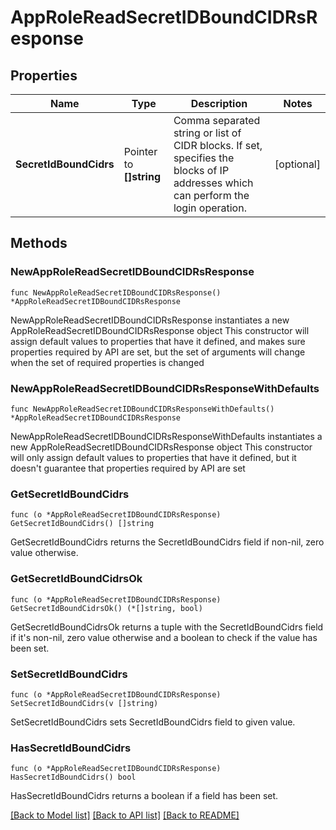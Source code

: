 # AppRoleReadSecretIDBoundCIDRsResponse

## Properties

Name | Type | Description | Notes
------------ | ------------- | ------------- | -------------
**SecretIdBoundCidrs** | Pointer to **[]string** | Comma separated string or list of CIDR blocks. If set, specifies the blocks of IP addresses which can perform the login operation. | [optional] 

## Methods

### NewAppRoleReadSecretIDBoundCIDRsResponse

`func NewAppRoleReadSecretIDBoundCIDRsResponse() *AppRoleReadSecretIDBoundCIDRsResponse`

NewAppRoleReadSecretIDBoundCIDRsResponse instantiates a new AppRoleReadSecretIDBoundCIDRsResponse object
This constructor will assign default values to properties that have it defined,
and makes sure properties required by API are set, but the set of arguments
will change when the set of required properties is changed

### NewAppRoleReadSecretIDBoundCIDRsResponseWithDefaults

`func NewAppRoleReadSecretIDBoundCIDRsResponseWithDefaults() *AppRoleReadSecretIDBoundCIDRsResponse`

NewAppRoleReadSecretIDBoundCIDRsResponseWithDefaults instantiates a new AppRoleReadSecretIDBoundCIDRsResponse object
This constructor will only assign default values to properties that have it defined,
but it doesn't guarantee that properties required by API are set

### GetSecretIdBoundCidrs

`func (o *AppRoleReadSecretIDBoundCIDRsResponse) GetSecretIdBoundCidrs() []string`

GetSecretIdBoundCidrs returns the SecretIdBoundCidrs field if non-nil, zero value otherwise.

### GetSecretIdBoundCidrsOk

`func (o *AppRoleReadSecretIDBoundCIDRsResponse) GetSecretIdBoundCidrsOk() (*[]string, bool)`

GetSecretIdBoundCidrsOk returns a tuple with the SecretIdBoundCidrs field if it's non-nil, zero value otherwise
and a boolean to check if the value has been set.

### SetSecretIdBoundCidrs

`func (o *AppRoleReadSecretIDBoundCIDRsResponse) SetSecretIdBoundCidrs(v []string)`

SetSecretIdBoundCidrs sets SecretIdBoundCidrs field to given value.

### HasSecretIdBoundCidrs

`func (o *AppRoleReadSecretIDBoundCIDRsResponse) HasSecretIdBoundCidrs() bool`

HasSecretIdBoundCidrs returns a boolean if a field has been set.


[[Back to Model list]](../README.md#documentation-for-models) [[Back to API list]](../README.md#documentation-for-api-endpoints) [[Back to README]](../README.md)



